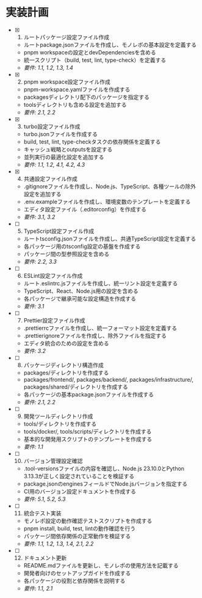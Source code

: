 # 実装計画

- [x] 1. ルートパッケージ設定ファイル作成
  - ルートpackage.jsonファイルを作成し、モノレポの基本設定を定義する
  - pnpm workspaceの設定とdevDependenciesを含める
  - 統一スクリプト（build, test, lint, type-check）を定義する
  - _要件: 1.1, 1.2, 1.3, 1.4_

- [x] 2. pnpm workspace設定ファイル作成
  - pnpm-workspace.yamlファイルを作成する
  - packagesディレクトリ配下のパッケージを指定する
  - toolsディレクトリも含める設定を追加する
  - _要件: 2.1, 2.2_

- [x] 3. turbo設定ファイル作成
  - turbo.jsonファイルを作成する
  - build, test, lint, type-checkタスクの依存関係を定義する
  - キャッシュ戦略とoutputsを設定する
  - 並列実行の最適化設定を追加する
  - _要件: 1.1, 1.2, 4.1, 4.2, 4.3_

- [x] 4. 共通設定ファイル作成
  - .gitignoreファイルを作成し、Node.js、TypeScript、各種ツールの除外設定を追加する
  - .env.exampleファイルを作成し、環境変数のテンプレートを定義する
  - エディタ設定ファイル（.editorconfig）を作成する
  - _要件: 3.1, 3.2_

- [ ] 5. TypeScript設定ファイル作成
  - ルートtsconfig.jsonファイルを作成し、共通TypeScript設定を定義する
  - 各パッケージ用のtsconfig設定の基盤を作成する
  - パッケージ間の型参照設定を含める
  - _要件: 2.2, 3.3_

- [ ] 6. ESLint設定ファイル作成
  - ルート.eslintrc.jsファイルを作成し、統一リント設定を定義する
  - TypeScript、React、Node.js用の設定を含める
  - 各パッケージで継承可能な設定構造を作成する
  - _要件: 3.1_

- [ ] 7. Prettier設定ファイル作成
  - .prettierrcファイルを作成し、統一フォーマット設定を定義する
  - .prettierignoreファイルを作成し、除外ファイルを指定する
  - エディタ統合のための設定を含める
  - _要件: 3.2_

- [ ] 8. パッケージディレクトリ構造作成
  - packages/ディレクトリを作成する
  - packages/frontend/, packages/backend/, packages/infrastructure/, packages/shared/ディレクトリを作成する
  - 各パッケージの基本package.jsonファイルを作成する
  - _要件: 2.1, 2.2_

- [ ] 9. 開発ツールディレクトリ作成
  - tools/ディレクトリを作成する
  - tools/docker/, tools/scripts/ディレクトリを作成する
  - 基本的な開発用スクリプトのテンプレートを作成する
  - _要件: 1.1_

- [ ] 10. バージョン管理設定確認
  - .tool-versionsファイルの内容を確認し、Node.js 23.10.0とPython 3.13.3が正しく設定されていることを検証する
  - package.jsonのenginesフィールドでNode.jsバージョンを指定する
  - CI用のバージョン設定ドキュメントを作成する
  - _要件: 5.1, 5.2, 5.3_

- [ ] 11. 統合テスト実装
  - モノレポ設定の動作確認テストスクリプトを作成する
  - pnpm install, build, test, lintの動作確認を行う
  - パッケージ間依存関係の正常動作を検証する
  - _要件: 1.1, 1.2, 1.3, 1.4, 2.1, 2.2_

- [ ] 12. ドキュメント更新
  - README.mdファイルを更新し、モノレポの使用方法を記載する
  - 開発者向けのセットアップガイドを作成する
  - 各パッケージの役割と依存関係を説明する
  - _要件: 1.1, 2.1_
